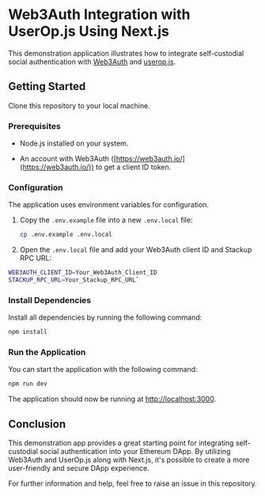 # Web3Auth Integration with UserOp.js Using Next.js

This demonstration application illustrates how to integrate self-custodial social authentication with [Web3Auth](https://web3auth.io/) and [userop.js](https://github.com/MyPallet-org/userop.js).

## Getting Started

Clone this repository to your local machine.

### Prerequisites

- Node.js installed on your system.

- An account with Web3Auth ([https://web3auth.io/](https://web3auth.io/)) to get a client ID token.


### Configuration

The application uses environment variables for configuration.

1.  Copy the `.env.example` file into a new `.env.local` file:

    ```bash
    cp .env.example .env.local
    ```

2.  Open the `.env.local` file and add your Web3Auth client ID and Stackup RPC URL:

```bash
WEB3AUTH_CLIENT_ID=Your_Web3Auth_Client_ID
STACKUP_RPC_URL=Your_Stackup_RPC_URL`
```

### Install Dependencies

Install all dependencies by running the following command:

```bash
npm install
```

### Run the Application

You can start the application with the following command:

```bash
npm run dev
```

The application should now be running at [http://localhost:3000](http://localhost:3000/).

## Conclusion

This demonstration app provides a great starting point for integrating self-custodial social authentication into your Ethereum DApp. By utilizing Web3Auth and UserOp.js along with Next.js, it's possible to create a more user-friendly and secure DApp experience.

For further information and help, feel free to raise an issue in this repository.
